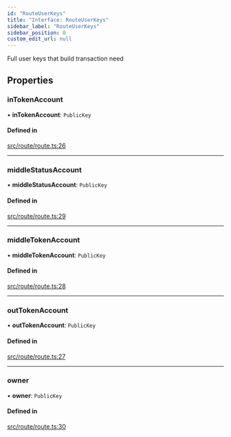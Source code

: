 ```yaml
---
id: "RouteUserKeys"
title: "Interface: RouteUserKeys"
sidebar_label: "RouteUserKeys"
sidebar_position: 0
custom_edit_url: null
---
```


Full user keys that build transaction need

## Properties

### inTokenAccount

• **inTokenAccount**: `PublicKey`

#### Defined in

[src/route/route.ts:26](https://github.com/alpha-defi/raydium-sdk/blob/4217474/src/route/route.ts#L26)

___

### middleStatusAccount

• **middleStatusAccount**: `PublicKey`

#### Defined in

[src/route/route.ts:29](https://github.com/alpha-defi/raydium-sdk/blob/4217474/src/route/route.ts#L29)

___

### middleTokenAccount

• **middleTokenAccount**: `PublicKey`

#### Defined in

[src/route/route.ts:28](https://github.com/alpha-defi/raydium-sdk/blob/4217474/src/route/route.ts#L28)

___

### outTokenAccount

• **outTokenAccount**: `PublicKey`

#### Defined in

[src/route/route.ts:27](https://github.com/alpha-defi/raydium-sdk/blob/4217474/src/route/route.ts#L27)

___

### owner

• **owner**: `PublicKey`

#### Defined in

[src/route/route.ts:30](https://github.com/alpha-defi/raydium-sdk/blob/4217474/src/route/route.ts#L30)
